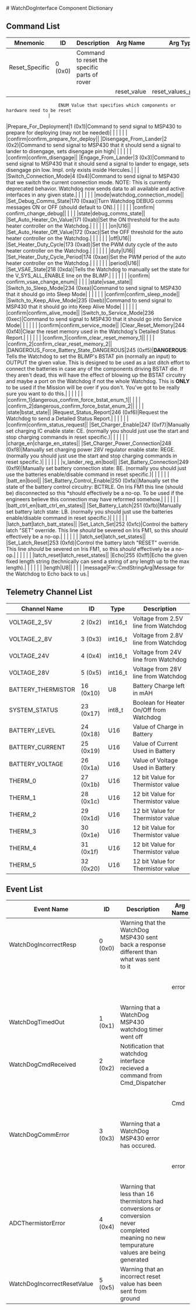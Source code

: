 <title>WatchDogInterface Component Dictionary</title>
# WatchDogInterface Component Dictionary


## Command List

|Mnemonic|ID|Description|Arg Name|Arg Type|Comment
|---|---|---|---|---|---|
|Reset_Specific|0 (0x0)|Command to reset the specific parts of rover| | |
| | | |reset_value|reset_values_possible|
                    	ENUM Value that specifies which components or hardware need to be reset
                    |
|Prepare_For_Deployment|1 (0x1)|Command to send signal to MSP430 to prepare for deploying (may not be needed)| | |
| | | |confirm|confirm_prepare_for_deploy||
|Disengage_From_Lander|2 (0x2)|Command to send signal to MSP430 that it should send a signal to lander to disengage, sets disengage pin high| | |
| | | |confirm|confirm_disengage||
|Engage_From_Lander|3 (0x3)|Command to send signal to MSP430 that it should send a signal to lander to engage, sets disengage pin low. Impl. only exists inside Hercules.| | |
|Switch_Connection_Mode|4 (0x4)|Command to send signal to MSP430 that we switch the current connection mode. NOTE: This is currently deprecated behavior. Watchdog now sends data to all available and active interfaces in any given state.| | |
| | | |mode|watchdog_connection_mode||
|Set_Debug_Comms_State|170 (0xaa)|Turn Watchdog DEBUG comms messages ON or OFF (should default to ON).| | |
| | | |confirm| confirm_change_debug||
| | | |state|debug_comms_state||
|Set_Auto_Heater_On_Value|171 (0xab)|Set the ON threshold for the auto heater controller on the Watchdog.| | |
| | | |on|U16||
|Set_Auto_Heater_Off_Value|172 (0xac)|Set the OFF threshold for the auto heater controller on the Watchdog.| | |
| | | |off|U16||
|Set_Heater_Duty_Cycle|173 (0xad)|Set the PWM duty cycle of the auto heater controller on the Watchdog.| | |
| | | |duty|U16||
|Set_Heater_Duty_Cycle_Period|174 (0xae)|Set the PWM period of the auto heater controller on the Watchdog.| | |
| | | |period|U16||
|Set_VSAE_State|218 (0xda)|Tells the Watchdog to manually set the state for the V_SYS_ALL_ENABLE line on the BLiMP.| | |
| | | |confirm| confirm_vsae_change_enum||
| | | |state|vsae_state||
|Switch_to_Sleep_Mode|234 (0xea)|Command to send signal to MSP430 that it should go into Sleep Mode| | |
| | | |confirm|confirm_sleep_mode||
|Switch_to_Keep_Alive_Mode|235 (0xeb)|Command to send signal to MSP430 that it should go into Keep Alive Mode| | |
| | | |confirm|confirm_alive_mode||
|Switch_to_Service_Mode|236 (0xec)|Command to send signal to MSP430 that it should go into Service Mode| | |
| | | |confirm|confirm_service_mode||
|Clear_Reset_Memory|244 (0xf4)|Clear the reset memory used in the Watchdog's Detailed Status Report.| | |
| | | |confirm_1|confirm_clear_reset_memory_1||
| | | |confirm_2|confirm_clear_reset_memory_2||
|DANGEROUS_Force_Battery_State_DANGEROUS|245 (0xf5)|**DANGEROUS**: Tells the Watchdog to set the BLiMP's BSTAT pin (normally an input) to OUTPUT the given value. This is designed to be used as a last ditch effort to connect the batteries in case any of the components driving BSTAT die. If they aren't dead, this will have the effect of blowing up the BSTAT circuitry and maybe a port on the Watchdog if not the whole Watchdog. This is **ONLY** to be used if the Mission will be over if you don't. You've got to be really sure you want to do this.| | |
| | | |confirm_1|dangerous_confirm_force_bstat_enum_1||
| | | |confirm_2|dangerous_confirm_force_bstat_enum_2||
| | | |state|bstat_state||
|Request_Status_Report|246 (0xf6)|Request the Watchdog to send a Detailed Status Report.| | |
| | | |confirm|confirm_status_request||
|Set_Charger_Enable|247 (0xf7)|Manually set charging IC enable state: CE. (normally you should just use the start and stop charging commands in reset specific.)| | |
| | | |charge_en|charge_en_states||
|Set_Charger_Power_Connection|248 (0xf8)|Manually set charging power 28V regulator enable state: REGE. (normally you should just use the start and stop charging commands in reset specific.)| | |
| | | |v_lander_reg_en|bool||
|Set_Battery_Connection|249 (0xf9)|Manually set battery connection state: BE. (normally you should just use the batteries enable/disable command in reset specific.)| | |
| | | |batt_en|bool||
|Set_Battery_Control_Enable|250 (0xfa)|Manually set the state of the battery control circuitry: BCTRLE. On Iris FM1 this line (should be) disconnected so this *should effectively be a no-op. To be used if the engineers believe this connection may have reformed somehow.| | |
| | | |batt_ctrl_en|batt_ctrl_en_states||
|Set_Battery_Latch|251 (0xfb)|Manually set battery latch state: LB. (normally you should just use the batteries enable/disable command in reset specific.)| | |
| | | |latch_batt|latch_batt_states||
|Set_Latch_Set|252 (0xfc)|Control the battery latch "SET" override. This line *should* be severed on Iris FM1, so this *should* effectively be a no-op.| | |
| | | |latch_set|latch_set_states||
|Set_Latch_Reset|253 (0xfd)|Control the battery latch "RESET" override. This line *should* be severed on Iris FM1, so this *should* effectively be a no-op.| | |
| | | |latch_reset|latch_reset_states||
|Echo|255 (0xff)|Echo the given fixed length string (technically can send a string of any length up to the max length).| | |
| | | |length|U8||
| | | |message|Fw::CmdStringArg|Message for the Watchdog to Echo back to us.|

## Telemetry Channel List

|Channel Name|ID|Type|Description|
|---|---|---|---|
|VOLTAGE_2_5V|2 (0x2)|int16_t|Voltage from 2.5V line from Watchdog|
|VOLTAGE_2_8V|3 (0x3)|int16_t|Voltage from 2.8V line from Watchdog|
|VOLTAGE_24V|4 (0x4)|int16_t|Voltage from 24V line from Watchdog|
|VOLTAGE_28V|5 (0x5)|int16_t|Voltage from 28V line from Watchdog|
|BATTERY_THERMISTOR|16 (0x10)|U8|Battery Charge left in mAH|
|SYSTEM_STATUS|23 (0x17)|int8_t|Boolean for Heater On/Off from Watchdog|
|BATTERY_LEVEL|24 (0x18)|U16|Value of Charge in Battery|
|BATTERY_CURRENT|25 (0x19)|U16|Value of Current Used in Battery|
|BATTERY_VOLTAGE|26 (0x1a)|U16|Value of Voltage Used in Battery|
|THERM_0|27 (0x1b)|U16|12 bit Value for Thermistor value|
|THERM_1|28 (0x1c)|U16|12 bit Value for Thermistor value|
|THERM_2|29 (0x1d)|U16|12 bit Value for Thermistor value|
|THERM_3|30 (0x1e)|U16|12 bit Value for Thermistor value|
|THERM_4|31 (0x1f)|U16|12 bit Value for Thermistor value|
|THERM_5|32 (0x20)|U16|12 bit Value for Thermistor value|

## Event List

|Event Name|ID|Description|Arg Name|Arg Type|Arg Size|Description
|---|---|---|---|---|---|---|
|WatchDogIncorrectResp|0 (0x0)|Warning that the WatchDog MSP430 sent back a response different than what was sent to it| | | | |
| | | |error|U8||The watchdog error value (reference to documentation)|
|WatchDogTimedOut|1 (0x1)|Warning that a WatchDog MSP430 watchdog timer went off| | | | |
|WatchDogCmdReceived|2 (0x2)|Notification that watchdog interface recieved a command from Cmd_Dispatcher| | | | |
| | | |Cmd|Fw::LogStringArg&|50|The cmd that watchdog interface processed|
|WatchDogCommError|3 (0x3)|Warning that a WatchDog MSP430 error has occured.| | | | |
| | | |error|U32||The watchdog error value (reference to documentation)|
|ADCThermistorError|4 (0x4)|Warning that less than 16 thermistors had conversions or conversion never completed meaning no new tempurature values are being generated| | | | |
|WatchDogIncorrectResetValue|5 (0x5)|Warning that an incorrect reset value has been sent from ground| | | | |
